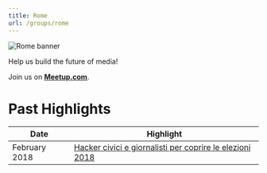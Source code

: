 ```yaml
---
title: Rome
url: /groups/rome
---
```


![Rome banner](https://secure.meetupstatic.com/photos/event/1/3/8/8/clean_468665000.jpeg)

Help us build the future of media!

Join us on **[Meetup.com](https://www.meetup.com/Hacks-Hackers-Rome/)**.

# Past Highlights

| **Date**  | **Highlight** |  
|-----------|---------------|  
| February 2018 | [Hacker civici e giornalisti per coprire le elezioni 2018](https://www.meetup.com/Hacks-Hackers-Rome/events/247929241/) |

